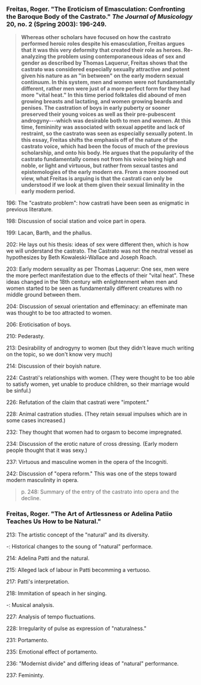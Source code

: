 ### Freitas, Roger. "The Eroticism of Emasculation: Confronting the Baroque Body of the Castrato." _The Journal of Musicology_ 20, no. 2 (Spring 2003): 196-249.

>**Whereas other scholars have focused on how the castrato performed heroic roles despite his emasculation, Freitas argues that it was this very deformity that created their role as heroes. Re-analyzing the problem using contemporaneous ideas of sex and gender as described by Thomas Laquerur, Freitas shows that the castrato was considered especially sexually attractive and potent given his nature as an "in between" on the early modern sexual continuum. In this system, men and women were not fundamentally different, rather men were just of a more perfect form for they had more "vital heat." In this time period folktales did abound of men growing breasts and lactating, and women growing beards and penises. The castration of boys in early puberty or sooner preserved their young voices as well as their pre-pubescent androgyny---which was desirable both to men and women. At this time, femininity was associated with sexual appetite and lack of restraint, so the castrato was seen as especially sexually potent. In this essay, Freitas shifts the emphasis off of the nature of the castrato voice, which had been the focus of much of the previous scholarship, and onto his body. He argues that the popularity of the castrato fundamentally comes not from his voice being high and noble, or light and virtuous, but rather from sexual tastes and epistemologies of the early modern era. From a more zoomed out view, what Freitas is arguing is that the castrati can only be understood if we look at them given their sexual liminality in the early modern period.**

196: The "castrato problem": how castrati have been seen as enigmatic in previous literature.

198: Discussion of social station and voice part in opera.

199: Lacan, Barth, and the phallus.

202: He lays out his thesis: ideas of sex were different then, which is how we will understand the castrato. The Castrato was not the neutral vessel as hypothesizes by Beth Kowaleski-Wallace and Joseph Roach.

203: Early modern sexuality as per Thomas Laquerur: One sex, men were the more perfect manifestation due to the effects of their "vital heat". These ideas changed in the 18th century with enlightenment when men and women started to be seen as fundamentally different creatures with no middle ground between them.

204: Discussion of sexual orientation and effeminacy: an effeminate man was thought to be too attracted to women.

206: Eroticisation of boys.

210: Pederasty.

213: Desirability of androgyny to women (but they didn't leave much writing on the topic, so we don't know very much)

214: Discussion of their boyish nature.

224: Castrati's relationships with women. (They were thought to be too able to satisfy women, yet unable to produce children, so their marriage would be sinful.)

226: Refutation of the claim that castrati were "impotent."

228: Animal castration studies. (They retain sexual impulses which are in some cases increased.)

232: They thought that women had to orgasm to become impregnated.

234: Discussion of the erotic nature of cross dressing. (Early modern people thought that it was sexy.)

237: Virtuous and masculine women in the opera of the Incogniti.

242: Discussion of "opera reform." This was one of the steps toward modern masculinity in opera.

>p. 248: Summary of the entry of the castrato into opera and the decline.

### Freitas, Roger. "The Art of Artlessness or Adelina Patiio Teaches Us How to be Natural."   

213: The artistic concept of the "natural" and its diversity.  

-: Historical changes to the soung of "natural" performace.  

214: Adelina Patti and the natural.  

215: Alleged lack of labour in Patti becomming a vertuoso.  

217: Patti's interpretation.  

218: Immitation of speach in her singing.  

-: Musical analysis.  

227: Analysis of tempo fluctuations.  

228: Irregularity of pulse as expression of "naturalness."  

231: Portamento.  

235: Emotional effect of portamento.  

236: "Modernist divide" and differing ideas of "natural" performance.

237: Femininty.  


